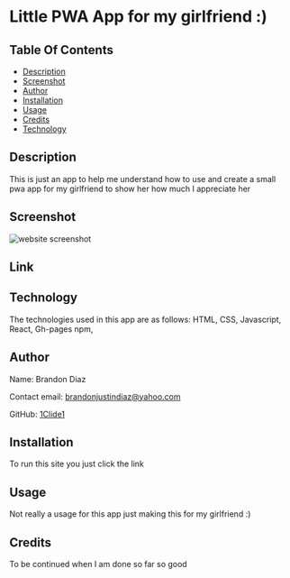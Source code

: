 # Little PWA App for my girlfriend :)

## Table Of Contents

- [Description](#Description)
- [Screenshot](#Screenshot)
- [Author](#Author)
- [Installation](#Installation)
- [Usage](#Usage)
- [Credits](#Credits)
- [Technology](#Technology)

## Description

This is just an app to help me understand how to use and create a small pwa app for my girlfriend to show her how much I appreciate her

## Screenshot

![](?raw=true "website screenshot")

## Link

## Technology

The technologies used in this app are as follows: HTML, CSS, Javascript, React, Gh-pages npm,

## Author

Name: Brandon Diaz

Contact email: brandonjustindiaz@yahoo.com

GitHub: [1Clide1](https://github.com/1Clide1)

## Installation

To run this site you just click the link

## Usage

Not really a usage for this app just making this for my girlfriend :)

## Credits

To be continued when I am done so far so good

